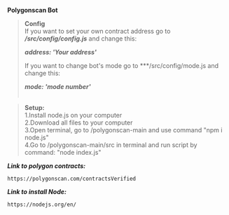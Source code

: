 **Polygonscan Bot**

> **Config**    
> If you want to set your own contract address go to ***/src/config/config.js*** and change this:  
>     
> ***address: 'Your address'***      
>       
>     
> If you want to change bot's mode go to ***/src/config/mode.js and change this:    
>   
> ***mode: 'mode number'***
> <br/>
> <br/>        

> **Setup:**      
> 1.Install node.js on your computer      
> 2.Download all files to your computer      
> 3.Open terminal, go to /polygonscan-main and use command "npm i node.js"             
> 4.Go to /polygonscan-main/src in terminal and run script by command: "node index.js"          

***Link to polygon contracts:***
```
https://polygonscan.com/contractsVerified
```
***Link to install Node:***
```
https://nodejs.org/en/
```

